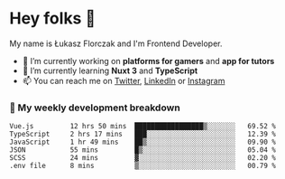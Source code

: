 # Hey folks 👋

My name is Łukasz Florczak and I'm Frontend Developer. 

- 🔭 I’m currently working on **platforms for gamers** and **app for tutors**
- 🌱 I’m currently learning **Nuxt 3** and **TypeScript**
- 📫 You can reach me on [Twitter](https://twitter.com/lukaszflorczak), [LinkedIn](https://pl.linkedin.com/in/lukasz-florczak) or [Instagram](https://instagram.com/lukaszflorczak)


### 🧮 My weekly development breakdown

<!--START_SECTION:waka-->

```text
Vue.js         12 hrs 50 mins  █████████████████▒░░░░░░░   69.52 %
TypeScript     2 hrs 17 mins   ███░░░░░░░░░░░░░░░░░░░░░░   12.39 %
JavaScript     1 hr 49 mins    ██▒░░░░░░░░░░░░░░░░░░░░░░   09.90 %
JSON           55 mins         █▒░░░░░░░░░░░░░░░░░░░░░░░   05.04 %
SCSS           24 mins         ▓░░░░░░░░░░░░░░░░░░░░░░░░   02.20 %
.env file      8 mins          ▒░░░░░░░░░░░░░░░░░░░░░░░░   00.79 %
```

<!--END_SECTION:waka-->

<!--
**lukaszflorczak/lukaszflorczak** is a ✨ _special_ ✨ repository because its `README.md` (this file) appears on your GitHub profile.

Here are some ideas to get you started:

- 🔭 I’m currently working on ...
- 🌱 I’m currently learning ...
- 👯 I’m looking to collaborate on ...
- 🤔 I’m looking for help with ...
- 💬 Ask me about ...
- 📫 How to reach me: ...
- 😄 Pronouns: ...
- ⚡ Fun fact: ...
-->
